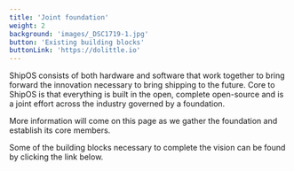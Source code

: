 ```yaml
---
title: 'Joint foundation'
weight: 2
background: 'images/_DSC1719-1.jpg'
button: 'Existing building blocks'
buttonLink: 'https://dolittle.io'
---
```

ShipOS consists of both hardware and software that work together to
bring forward the innovation necessary to bring shipping to the future.
Core to ShipOS is that everything is built in the open, complete open-source
and is a joint effort across the industry governed by a foundation.

More information will come on this page as we gather the foundation and establish
its core members.

Some of the building blocks necessary to complete the vision can be found
by clicking the link below.